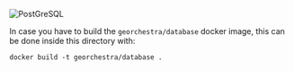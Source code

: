 ![PostGreSQL](https://github.com/georchestra/georchestra/workflows/PostGreSQL/badge.svg)

In case you have to build the `georchestra/database` docker image, this can be done inside this directory with:
```
docker build -t georchestra/database .
```

